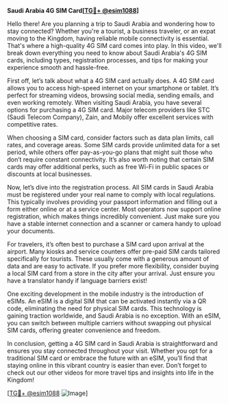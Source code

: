 **Saudi Arabia 4G SIM Card[[TG💪+ @esim1088](https://t.me/s/esim1088)]**

Hello there! Are you planning a trip to Saudi Arabia and wondering how to stay connected? Whether you're a tourist, a business traveler, or an expat moving to the Kingdom, having reliable mobile connectivity is essential. That's where a high-quality 4G SIM card comes into play. In this video, we'll break down everything you need to know about Saudi Arabia's 4G SIM cards, including types, registration processes, and tips for making your experience smooth and hassle-free.

First off, let’s talk about what a 4G SIM card actually does. A 4G SIM card allows you to access high-speed internet on your smartphone or tablet. It’s perfect for streaming videos, browsing social media, sending emails, and even working remotely. When visiting Saudi Arabia, you have several options for purchasing a 4G SIM card. Major telecom providers like STC (Saudi Telecom Company), Zain, and Mobily offer excellent services with competitive rates.

When choosing a SIM card, consider factors such as data plan limits, call rates, and coverage areas. Some SIM cards provide unlimited data for a set period, while others offer pay-as-you-go plans that might suit those who don’t require constant connectivity. It’s also worth noting that certain SIM cards may offer additional perks, such as free Wi-Fi in public spaces or discounts at local businesses.

Now, let’s dive into the registration process. All SIM cards in Saudi Arabia must be registered under your real name to comply with local regulations. This typically involves providing your passport information and filling out a form either online or at a service center. Most operators now support online registration, which makes things incredibly convenient. Just make sure you have a stable internet connection and a scanner or camera handy to upload your documents.

For travelers, it’s often best to purchase a SIM card upon arrival at the airport. Many kiosks and service counters offer pre-paid SIM cards tailored specifically for tourists. These usually come with a generous amount of data and are easy to activate. If you prefer more flexibility, consider buying a local SIM card from a store in the city after your arrival. Just ensure you have a translator handy if language barriers exist!

One exciting development in the mobile industry is the introduction of eSIMs. An eSIM is a digital SIM that can be activated instantly via a QR code, eliminating the need for physical SIM cards. This technology is gaining traction worldwide, and Saudi Arabia is no exception. With an eSIM, you can switch between multiple carriers without swapping out physical SIM cards, offering greater convenience and freedom.

In conclusion, getting a 4G SIM card in Saudi Arabia is straightforward and ensures you stay connected throughout your visit. Whether you opt for a traditional SIM card or embrace the future with an eSIM, you’ll find that staying online in this vibrant country is easier than ever. Don’t forget to check out our other videos for more travel tips and insights into life in the Kingdom!

[[TG💪+ @esim1088](https://t.me/s/esim1088) ![Image](https://i.postimg.cc/Y0z9fWf4/image.png)]